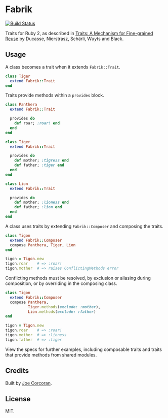 # Fabrik

[![Build Status](https://travis-ci.org/joecorcoran/fabrik.svg?branch=master)](https://travis-ci.org/joecorcoran/fabrik)

Traits for Ruby 2, as described in [Traits: A Mechanism for
Fine-grained Reuse][paper] by Ducasse, Nierstrasz, Schärli, Wuyts and Black.

## Usage

A class becomes a trait when it extends `Fabrik::Trait`.

```ruby
class Tiger
  extend Fabrik::Trait
end
```

Traits provide methods within a `provides` block.

```ruby
class Panthera
  extend Fabrik::Trait

  provides do
    def roar; :roar! end
  end
end
```

```ruby
class Tiger
  extend Fabrik::Trait

  provides do
    def mother; :tigress end
    def father; :tiger end
  end
end
```

```ruby
class Lion
  extend Fabrik::Trait

  provides do
    def mother; :lioness end
    def father; :lion end
  end
end
```

A class uses traits by extending `Fabrik::Composer` and composing the traits.

```ruby
class Tigon
  extend Fabrik::Composer
  compose Panthera, Tiger, Lion
end
```

```ruby
tigon = Tigon.new
tigon.roar    # => :roar!
tigon.mother  # => raises ConflictingMethods error
```

Conflicting methods must be resolved, by exclusion or aliasing during
composition, or by overriding in the composing class.

```ruby
class Tigon
  extend Fabrik::Composer
  compose Panthera,
          Tiger.methods(exclude: :mother),
          Lion.methods(exclude: :father)
end
```

```ruby
tigon = Tigon.new
tigon.roar    # => :roar!
tigon.mother  # => :lioness
tigon.father  # => :tiger
```

View the specs for further examples, including composable traits and traits
that provide methods from shared modules.

## Credits

Built by [Joe Corcoran][me].

## License

MIT.

[paper]: http://scg.unibe.ch/archive/papers/Duca06bTOPLASTraits.pdf
[me]: https://corcoran.io
